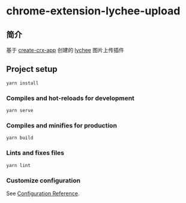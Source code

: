# chrome-extension-lychee-upload

## 简介

基于 [create-crx-app](https://github.com/Jcanno/create-crx-app) 创建的 [lychee](https://lycheeorg.github.io/docs/org.html) 图片上传插件

## Project setup

```
yarn install
```

### Compiles and hot-reloads for development

```
yarn serve
```

### Compiles and minifies for production

```
yarn build
```

### Lints and fixes files

```
yarn lint
```

### Customize configuration

See [Configuration Reference](https://cli.vuejs.org/config/).
